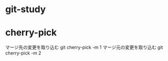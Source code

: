# git-study

# cherry-pick
マージ先の変更を取り込む
git cherry-pick -m 1 <commitID>
マージ元の変更を取り込む
git cherry-pick -m 2 <commitID>
